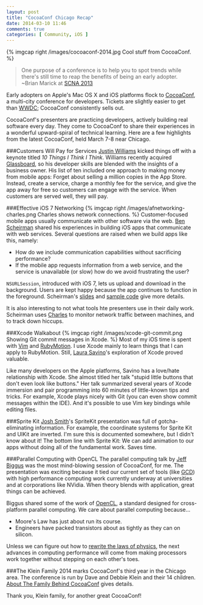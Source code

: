 ```yaml
---
layout: post
title: "CocoaConf Chicago Recap"
date: 2014-03-10 11:46
comments: true
categories: [ Community, iOS ]
---
```

{% imgcap right /images/cocoaconf-2014.jpg Cool stuff from CocoaConf. %}
> One purpose of a conference is to help you to spot trends while there's still time to reap the benefits of being an early adopter. 
>&nbsp;<br/>
>~Brian Marick at [SCNA 2013](http://scna.softwarecraftsmanship.org/)

Early adopters on Apple's Mac OS X and iOS platforms flock to [CocoaConf](http://cocoaconf.com/), a multi-city conference for developers. Tickets are slightly easier to get than [WWDC](http://en.wikipedia.org/wiki/Wwdc); CocoaConf consistently sells out. 

CocoaConf's presenters are practicing developers, actively building real software every day. They come to CocoaConf to share their experiences in a wonderful upward-spiral of technical learning. Here are a few highlights from the latest CocoaConf, held March 7-8 near Chicago.
<!--more-->
###Customers Will Pay for Services
[Justin Williams](https://twitter.com/justin) kicked things off with a keynote titled _10 Things I Think I Think_. Williams recently acquired [Glassboard](http://glassboard.com/), so his developer skills are blended with the insights of a business owner. His list of ten included one approach to making money from mobile apps: Forget about selling a million copies in the App Store. Instead, create a service, charge a monthly fee for the service, and give the app away for free so customers can engage with the service. When customers are served well, they will pay.

###Effective iOS 7 Networking
{% imgcap right /images/afnetworking-charles.png Charles shows network connections. %}
Customer-focused mobile apps usually communicate with other software via the web. [Ben Scheirman](http://twitter.com/subdigital) shared his experiences in building iOS apps that communicate with web services. Several questions are raised when we build apps like this, namely:

* How do we include communication capabilities without sacrificing performance? 
* If the mobile app requests information from a web service, and the service is unavailable (or slow) how do we avoid frustrating the user? 

`NSURLSession`, introduced with iOS 7, lets us upload and download in the background. Users are kept happy because the app continues to function in the foreground. Scheirman's [slides](https://speakerdeck.com/subdigital/effective-network-programming-in-ios-7) and [sample code](https://github.com/subdigital/mods-2013) give more details.

It is also interesting to not what tools hte presenters use in their
daily work. Scheirman uses [Charles](http://www.charlesproxy.com/)
to monitor network traffic between machines, and to track down hiccups.

###Xcode Walkabout
{% imgcap right /images/xcode-git-commit.png Showing Git commit messages in Xcode. %}
Most of my iOS time is spent with [Vim](/blog/2013/01/12/why-i-use-vim/) and [RubyMotion](/blog/2012/10/29/building-ios-apps-with-ruby-motion/). I use Xcode mainly to learn things that I can apply to RubyMotion. Still, [Laura Savino](http://twitter.com/savinola)'s exploration of Xcode proved valuable. 

Like many developers on the Apple platforms, Savino has a love/hate relationship with Xcode. She almost titled her talk "stupid little buttons that don't even look like buttons." Her talk summarized several years of Xcode immersion and pair programming into 60 minutes of little-known tips and tricks. For example, Xcode plays nicely with Git (you can even show commit messages within the IDE). And it's possible to use Vim key bindings while editing files.

###Sprite Kit
[Josh Smith](http://twitter.com/kognate)'s SpriteKit presentation was full of gotcha-eliminating information. For example, the coordinate systems for Sprite Kit and UIKit are inverted. I'm sure this is documented somewhere, but I didn't know about it! The bottom line with Sprite Kit: We can add animation to our apps without doing all of the fundamental work. Saves time.

###Parallel Computing with OpenCL
The parallel computing talk by [Jeff Biggus](http://twitter.com/hyperjeff) was the most mind-blowing session of CocoaConf, for me. The presentation was exciting because it tied our current set of tools (like [GCD](https://developer.apple.com/library/ios/documentation/Performance/Reference/GCD_libdispatch_Ref/Reference/reference.html)) with high performance computing work currently underway at universities and at corporations like NVidia. When theory blends with application, great things can be achieved.

Biggus shared some of the work of [OpenCL](https://www.khronos.org/opencl/), a standard designed for cross-platform parallel computing. We care about parallel computing because...

* Moore's Law has just about run its course. 
* Engineers have packed transistors about as tightly as they can on silicon.

Unless we can figure out how to [rewrite the laws of physics](http://en.wikipedia.org/wiki/Montgomery_Scott), the next advances in computing performance will come from making processors work together without stepping on each other's toes.

###The Klein Family
2014 marks CocoaConf's third year in the Chicago area. The conference is run by Dave and Debbie Klein and their 14 children. [About The Family Behind CocoaConf](http://cocoaconf.com/family) gives details.

Thank you, Klein family, for another great CocoaConf!
